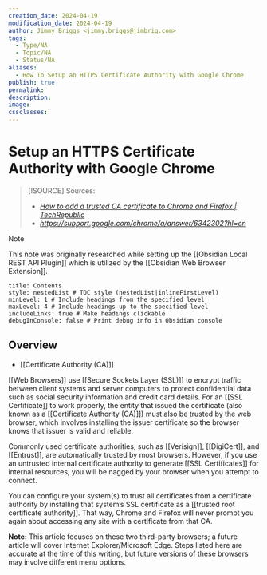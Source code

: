 ```yaml
---
creation_date: 2024-04-19
modification_date: 2024-04-19
author: Jimmy Briggs <jimmy.briggs@jimbrig.com>
tags:
  - Type/NA
  - Topic/NA
  - Status/NA
aliases:
  - How To Setup an HTTPS Certificate Authority with Google Chrome
publish: true
permalink:
description:
image:
cssclasses:
---
```


# Setup an HTTPS Certificate Authority with Google Chrome

> [!SOURCE] Sources:
> - *[How to add a trusted CA certificate to Chrome and Firefox | TechRepublic](https://www.techrepublic.com/article/how-to-add-a-trusted-certificate-authority-certificate-to-chrome-and-firefox/)*
> - *https://support.google.com/chrome/a/answer/6342302?hl=en*

> [!NOTE]
> This note was originally researched while setting up the [[Obsidian Local REST API Plugin]] which is utilized by the [[Obsidian Web Browser Extension]].

```table-of-contents
title: Contents 
style: nestedList # TOC style (nestedList|inlineFirstLevel)
minLevel: 1 # Include headings from the specified level
maxLevel: 4 # Include headings up to the specified level
includeLinks: true # Make headings clickable
debugInConsole: false # Print debug info in Obsidian console
```

## Overview

- [[Certificate Authority (CA)]]

[[Web Browsers]] use [[Secure Sockets Layer (SSL)]] to encrypt traffic between client systems and server computers to protect confidential data such as social security information and credit card details. For an [[SSL Certificate]] to work properly, the entity that issued the certificate (also known as a [[Certificate Authority (CA)]]) must also be trusted by the web browser, which involves installing the issuer certificate so the browser knows that issuer is valid and reliable.

Commonly used certificate authorities, such as [[Verisign]], [[DigiCert]], and [[Entrust]], are automatically trusted by most browsers. However, if you use an untrusted internal certificate authority to generate [[SSL Certificates]] for internal resources, you will be nagged by your browser when you attempt to connect.

You can configure your system(s) to trust all certificates from a certificate authority by installing that system’s SSL certificate as a [[trusted root certificate authority]]. That way, Chrome and Firefox will never prompt you again about accessing any site with a certificate from that CA.

**Note:** This article focuses on these two third-party browsers; a future article will cover Internet Explorer/Microsoft Edge. Steps listed here are accurate at the time of this writing, but future versions of these browsers may involve different menu options.
